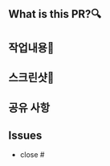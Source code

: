 ## What is this PR?🔍

<!-- PR을 설명해주세요 -->
<!-- 🤷‍♀️어떤 역할을 하나요? 왜 만들었나요? -->

<!----------------------------------------------------------------------------------------->

## 작업내용📑

<!-- 작업내용에 대한 설명을 작성해주세요 -->

<!----------------------------------------------------------------------------------------->

## 스크린샷📸

<!-- 스크린 샷을 함께 첨부해주세요 -->

<!----------------------------------------------------------------------------------------->

## 공유 사항

<!-- 팀원들에게 공유할 만한 사항이 있다면 작성해주세요. -->

<!----------------------------------------------------------------------------------------->

## Issues

<!-- 관련된 이슈번호 할당 -->

- close #
